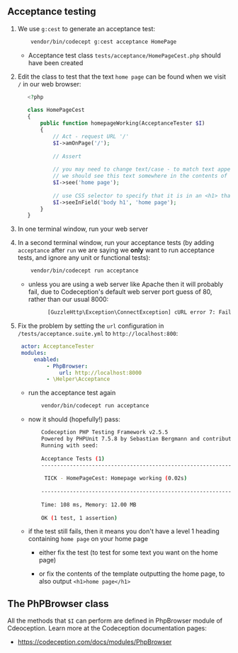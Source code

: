 ## Acceptance testing

1. We use `g:cest` to generate an acceptance test:

	```bash
		vendor/bin/codecept g:cest acceptance HomePage
	```
	
	- Acceptance test class `tests/acceptance/HomePageCest.php` should have been created
	
1. Edit the class to test that the text `home page` can be found when we visit `/` in our web browser:

    ```php
       <?php 
       
       class HomePageCest
       {
           public function homepageWorking(AcceptanceTester $I)
           {
               // Act - request URL '/'
               $I->amOnPage('/');
            
               // Assert
       
               // you may need to change text/case - to match text appearing on _your_ home page :-)
               // we should see this text somewhere in the contents of the Request
               $I->see('home page');
            
               // use CSS selector to specify that it is in an <h1> that we expected to see this text
               $I->seeInField('body h1', 'home page');
           }
       }
    ```
	
1. In one terminal window, run your web server

1. In a second terminal window, run your acceptance tests (by adding `acceptance` after `run` we are saying we **only** want to run acceptance tests, and ignore any unit or functional tests):

    ```bash
        vendor/bin/codecept run acceptance
    ```
    
    - unless you are using a web server like Apache then it will probably fail, due to Codeception's default web server port guess of 80, rather than our usual 8000:
    
        ```bash
              [GuzzleHttp\Exception\ConnectException] cURL error 7: Failed to connect to localhost port 80: Connection refused (see http://curl.haxx.se/libcurl/c/libcurl-errors.html)  
        ```
        
1. Fix the problem by setting the `url` configuration in `/tests/acceptance.suite.yml` to `http://localhost:800`:

    ```yaml
     actor: AcceptanceTester
     modules:
         enabled:
             - PhpBrowser:
                 url: http://localhost:8000
             - \Helper\Acceptance
    ```
    
    - run the acceptance test again
    
        ```bash
            vendor/bin/codecept run acceptance
        ```
        
    - now it should (hopefully!) pass:
    
        ```bash
            Codeception PHP Testing Framework v2.5.5
            Powered by PHPUnit 7.5.8 by Sebastian Bergmann and contributors.
            Running with seed: 
            
            Acceptance Tests (1) 
            -----------------------------------------------------------------------
            
             TICK - HomePageCest: Homepage working (0.02s)
            
            -----------------------------------------------------------------------
             
            Time: 108 ms, Memory: 12.00 MB
            
            OK (1 test, 1 assertion)

        ```
        
    - if the test still fails, then it means you don't have a level 1 heading containing `home page` on your home page
    
        - either fix the test (to test for some text you want on the home page)
        
        - or fix the contents of the template outputting the home page, to also output `<h1>home page</h1>`
        


## The PhPBrowser class

All the methods that `$I` can perform are defined in PhpBrowser module of Cdeoception. Learn more at the Codeception documentation pages:

- https://codeception.com/docs/modules/PhpBrowser


